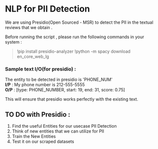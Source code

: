 # NLP for PII Detection

We are using Presidio(Open Sourced - MSR) to detect the PII in the textual reviews that we obtain .

Before running the script , please run the following commands in your system :
> !pip install presidio-analyzer
> !python -m spacy download en_core_web_lg

### Sample text I/O(for presidio) :
The entity to be detected in presidio is 'PHONE_NUM'  
**I/P** : My phone number is 212-555-5555  
**O/P** : [type: PHONE_NUMBER, start: 19, end: 31, score: 0.75]

This will ensure that presidio works perfectly with the existing text.

## TO DO with Presidio :
1. Find the useful Entities for our usecase PII Detection
2. Think of new entities that we can utilize for PII
3. Train the New Entities 
4. Test it on our scraped datasets 


